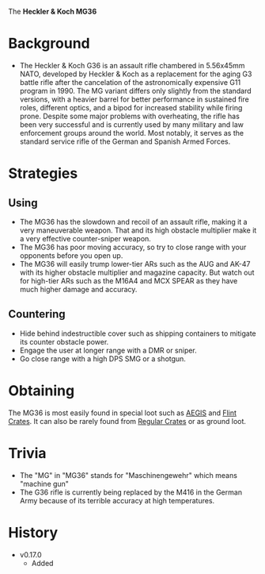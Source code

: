 The **Heckler & Koch MG36**

# Background
- The Heckler & Koch G36 is an assault rifle chambered in 5.56x45mm NATO, developed by Heckler & Koch as a replacement for the aging G3 battle rifle after the cancelation of the astronomically expensive G11 program in 1990. The MG variant differs only slightly from the standard versions, with a heavier barrel for better performance in sustained fire roles, different optics, and a bipod for increased stability while firing prone.  Despite some major problems with overheating, the rifle has been very successful and is currently used by many military and law enforcement groups around the world. Most notably, it serves as the standard service rifle of the German and Spanish Armed Forces.

# Strategies
## Using
- The MG36 has the slowdown and recoil of an assault rifle, making it a very maneuverable weapon. That and its high obstacle multiplier make it a very effective counter-sniper weapon.
- The MG36 has poor moving accuracy, so try to close range with your opponents before you open up.
- The MG36 will easily trump lower-tier ARs such as the AUG and AK-47 with its higher obstacle multiplier and magazine capacity.
But watch out for high-tier ARs such as the M16A4 and MCX SPEAR as they have much higher damage and accuracy.

## Countering
- Hide behind indestructible cover such as shipping containers to mitigate its counter obstacle power.
- Engage the user at longer range with a DMR or sniper.
- Go close range with a high DPS SMG or a shotgun.

# Obtaining
The MG36 is most easily found in special loot such as [AEGIS](/obstacles/aegis_crate) and [Flint Crates](/obstacles/flint_crate). It can also be rarely found from [Regular Crates](/obstacles/regular_crate) or as ground loot.

# Trivia
- The "MG" in "MG36" stands for "Maschinengewehr" which means "machine gun"
- The G36 rifle is currently being replaced by the M416 in the German Army because of its terrible accuracy at high temperatures.

# History

- v0.17.0
  - Added